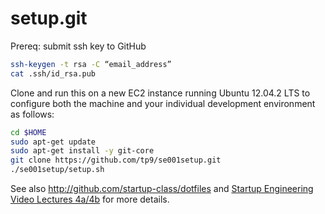 setup.git
=========
Prereq: submit ssh key to GitHub
```sh
ssh-keygen -t rsa -C “email_address”
cat .ssh/id_rsa.pub
```

Clone and run this on a new EC2 instance running Ubuntu 12.04.2 LTS to
configure both the machine and your individual development environment as
follows:

```sh
cd $HOME
sudo apt-get update
sudo apt-get install -y git-core
git clone https://github.com/tp9/se001setup.git
./se001setup/setup.sh   
```

See also http://github.com/startup-class/dotfiles and
[Startup Engineering Video Lectures 4a/4b](https://class.coursera.org/startup-001/lecture/index)
for more details.





